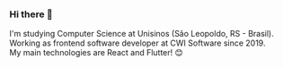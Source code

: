### Hi there 👋

I'm studying Computer Science at Unisinos (São Leopoldo, RS - Brasil).  
Working as frontend software developer at CWI Software since 2019.  
My main technologies are React and Flutter! 😊
<!--
**gabrielsh2/gabrielsh2** is a ✨ _special_ ✨ repository because its `README.md` (this file) appears on your GitHub profile.

Here are some ideas to get you started:

- 🔭 I’m currently working on ...
- 🌱 I’m currently learning ...
- 👯 I’m looking to collaborate on ...
- 🤔 I’m looking for help with ...
- 💬 Ask me about ...
- 📫 How to reach me: ...
- 😄 Pronouns: ...
- ⚡ Fun fact: ...
-->
